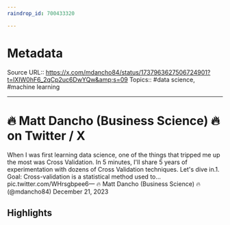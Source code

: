 ```yaml
---
raindrop_id: 700433320

---
```


# Metadata
Source URL:: https://x.com/mdancho84/status/1737963627506724901?t=lXIW0hF6_2qCp2uc6DwYQw&amp;s=09
Topics:: #data science, #machine learning

---
# 🔥 Matt Dancho (Business Science) 🔥 on Twitter / X

When I was first learning data science, one of the things that tripped me up the most was Cross Validation. In 5 minutes, I&#39;ll share 5 years of experimentation with dozens of Cross Validation techniques. Let&#39;s dive in.1. Goal: Cross-validation is a statistical method used to… pic.twitter.com/WHrsgbpee6— 🔥 Matt Dancho (Business Science) 🔥 (@mdancho84) December 21, 2023

## Highlights

